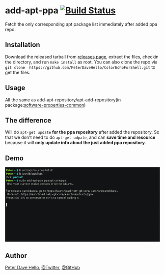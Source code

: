 # add-apt-ppa [![Build Status](https://travis-ci.org/PeterDaveHello/add-apt-ppa.svg?branch=master)](https://travis-ci.org/PeterDaveHello/add-apt-ppa)
Fetch the only corresponding apt package list immediately after added ppa repo.

## Installation
Download the released tarball from [releases page](https://github.com/PeterDaveHello/add-apt-ppa/releases), extract the files, checkin the directory, and run `make install` as root. You can also clone the repo via `git clone  https://github.com/PeterDaveHello/ColorEchoForShell.git` to get the files.

## Usage
All the same as add-apt-repository/apt-add-repository(in package:[software-properties-common]( http://packages.ubuntu.com/search?keywords=software-properties-common))

## The difference
Will do `apt-get update` **for the ppa repository** after added the repository. So that we don't need to do `apt-get udpate`, and can **save time and resource** because it will **only update info about the just added ppa repository**.

## Demo
[![demo.gif](demo.gif)](https://asciinema.org/a/21342)

## Author
[Peter Dave Hello](https://www.peterdavehello.org/), [@Twitter](https://twitter.com/PeterDaveHello), [@GitHub](https://github.com/PeterDaveHello)
